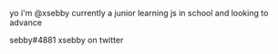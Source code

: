 yo i'm @xsebby
currently a junior learning js in school and looking to advance

sebby#4881
xsebby on twitter
